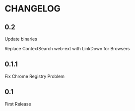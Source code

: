 # CHANGELOG

## 0.2

Update binaries

Replace ContextSearch web-ext with LinkDown for Browsers

## 0.1.1

Fix Chrome Registry Problem

## 0.1

First Release
